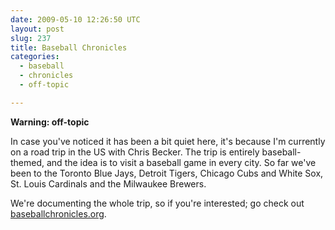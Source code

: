 ```yaml
---
date: 2009-05-10 12:26:50 UTC
layout: post
slug: 237
title: Baseball Chronicles
categories:
  - baseball
  - chronicles
  - off-topic

---
```

<p><strong>Warning: off-topic</strong></p>

<p>In case you've noticed it has been a bit quiet here, it's because I'm currently on a road trip in the US with Chris Becker. The trip is entirely baseball-themed, and the idea is to visit a baseball game in every city. So far we've been to the Toronto Blue Jays, Detroit Tigers, Chicago Cubs and White Sox, St. Louis Cardinals and the Milwaukee Brewers.</p>

<p>We're documenting the whole trip, so if you're interested; go check out <a href="http://www.baseballchronicles.org/">baseballchronicles.org</a>.</p>